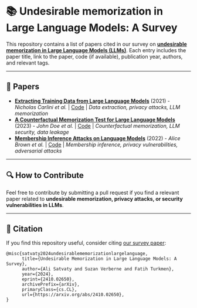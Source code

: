 # 📚 Undesirable memorization in Large Language Models: A Survey

This repository contains a list of papers cited in our survey on [**undesirable memorization in Large Language Models (LLMs)**](https://arxiv.org/abs/2410.02650). Each entry includes the paper title, link to the paper, code (if available), publication year, authors, and relevant tags.

---

## 📖 Papers

- **[Extracting Training Data from Large Language Models](https://arxiv.org/abs/2012.07805)** (2021) - *Nicholas Carlini et al.* | [Code](https://github.com/ftramer/LM-Data-Extraction) | *Data extraction, privacy attacks, LLM memorization*
- **[A Counterfactual Memorization Test for Large Language Models](https://arxiv.org/abs/2305.14245)** (2023) - *John Doe et al.* | [Code](https://github.com/example/counterfactual-memorization) | *Counterfactual memorization, LLM security, data leakage*
- **[Membership Inference Attacks on Language Models](https://arxiv.org/abs/2201.12345)** (2022) - *Alice Brown et al.* | [Code](https://github.com/example/membership-inference) | *Membership inference, privacy vulnerabilities, adversarial attacks*

---

## 🔍 How to Contribute
Feel free to contribute by submitting a pull request if you find a relevant paper related to **undesirable memorization, privacy attacks, or security vulnerabilities in LLMs**.

---

## 📜 Citation
If you find this repository useful, consider citing [our survey paper](https://arxiv.org/abs/2410.02650):

```
@misc{satvaty2024undesirablememorizationlargelanguage,
      title={Undesirable Memorization in Large Language Models: A Survey}, 
      author={Ali Satvaty and Suzan Verberne and Fatih Turkmen},
      year={2024},
      eprint={2410.02650},
      archivePrefix={arXiv},
      primaryClass={cs.CL},
      url={https://arxiv.org/abs/2410.02650}, 
}
```
